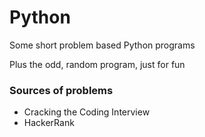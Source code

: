 # Python
Some short problem based Python programs

Plus the odd, random program, just for fun


### Sources of problems

+ Cracking the Coding Interview
+ HackerRank
